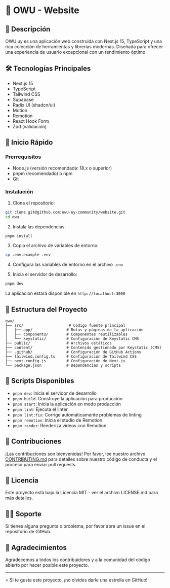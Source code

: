 # 🚀 OWU - Website

## 📖 Descripción

OWU.uy es una aplicación web construida con Next.js 15, TypeScript y una rica colección de herramientas y librerías modernas. Diseñada para ofrecer una experiencia de usuario excepcional con un rendimiento óptimo.

## 🛠️ Tecnologías Principales

- Next.js 15
- TypeScript
- Tailwind CSS
- Supabase
- Radix UI (shadcn/ui)
- Motion
- Remotion
- React Hook Form
- Zod (validación)

## 🚀 Inicio Rápido

### Prerrequisitos

- Node.js (versión recomendada: 18.x o superior)
- pnpm (recomendado) o npm
- Git

### Instalación

1. Clona el repositorio:

```bash
git clone git@github.com:owu-uy-community/website.git
cd owu
```

2. Instala las dependencias:

```bash
pnpm install
```

3. Copia el archivo de variables de entorno:

```bash
cp .env.example .env
```

4. Configura las variables de entorno en el archivo `.env`

5. Inicia el servidor de desarrollo:

```bash
pnpm dev
```

La aplicación estará disponible en `http://localhost:3000`

## 📁 Estructura del Proyecto

```
owu/
├── src/                    # Código fuente principal
│   ├── app/               # Rutas y páginas de la aplicación
│   ├── components/        # Componentes reutilizables
│   └── keystatic/         # Configuración de Keystatic CMS
├── public/                # Archivos estáticos
├── content/               # Contenido gestionado por Keystatic (CMS)
├── .github/               # Configuración de GitHub Actions
├── tailwind.config.ts     # Configuración de Tailwind CSS
├── next.config.js         # Configuración de Next.js
└── package.json           # Dependencias y scripts
```

## 📜 Scripts Disponibles

- `pnpm dev`: Inicia el servidor de desarrollo
- `pnpm build`: Construye la aplicación para producción
- `pnpm start`: Inicia la aplicación en modo producción
- `pnpm lint`: Ejecuta el linter
- `pnpm lint:fix`: Corrige automáticamente problemas de linting
- `pnpm remotion`: Inicia el studio de Remotion
- `pnpm render`: Renderiza videos con Remotion

## 🤝 Contribuciones

¡Las contribuciones son bienvenidas! Por favor, lee nuestro archivo [CONTRIBUTING.md](CONTRIBUTING.md) para detalles sobre nuestro código de conducta y el proceso para enviar pull requests.

## 📄 Licencia

Este proyecto está bajo la Licencia MIT - ver el archivo LICENSE.md para más detalles.

## 🙋‍♂️ Soporte

Si tienes alguna pregunta o problema, por favor abre un issue en el repositorio de GitHub.

## 🌟 Agradecimientos

Agradecemos a todos los contribuidores y a la comunidad del código abierto por hacer posible este proyecto.

---

⭐️ Si te gusta este proyecto, ¡no olvides darle una estrella en GitHub!
